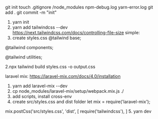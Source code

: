 git init
touch .gitignore
/node_modules
npm-debug.log
yarn-error.log
git add .
git commit -m "init"


1. yarn init
2. yarn add tailwindcss --dev
https://next.tailwindcss.com/docs/controlling-file-size
simple:
1. create styles.css
@tailwind base;

@tailwind components;

@tailwind utilities;

2.npx tailwind build styles.css -o output.css

laravel mix:
https://laravel-mix.com/docs/4.0/installation
1. yarn add laravel-mix --dev
2. cp node_modules/laravel-mix/setup/webpack.mix.js ./
3. add scripts, install cross-env
4. create src/styles.css and dist folder
let mix = require('laravel-mix');

mix.postCss('src/styles.css', 'dist', [
    require('tailwindcss'),
]
5. yarn dev